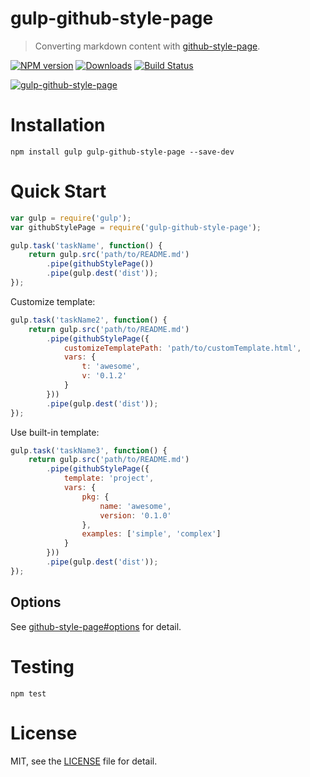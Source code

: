 # gulp-github-style-page
> Converting markdown content with [github-style-page](https://github.com/superRaytin/github-style-page).

[![NPM version][npm-image]][npm-url]
[![Downloads][downloads-image]][npm-url]
[![Build Status](https://travis-ci.org/superRaytin/gulp-github-style-page.svg?branch=master)](https://travis-ci.org/superRaytin/gulp-github-style-page)

[![gulp-github-style-page](https://nodei.co/npm/gulp-github-style-page.png)](https://npmjs.org/package/gulp-github-style-page)

[npm-url]: https://npmjs.org/package/gulp-github-style-page
[downloads-image]: http://img.shields.io/npm/dm/gulp-github-style-page.svg
[npm-image]: http://img.shields.io/npm/v/gulp-github-style-page.svg

# Installation

```
npm install gulp gulp-github-style-page --save-dev
```

# Quick Start

```js
var gulp = require('gulp');
var githubStylePage = require('gulp-github-style-page');

gulp.task('taskName', function() {
    return gulp.src('path/to/README.md')
        .pipe(githubStylePage())
        .pipe(gulp.dest('dist'));
});
```

Customize template:

```js
gulp.task('taskName2', function() {
    return gulp.src('path/to/README.md')
        .pipe(githubStylePage({
            customizeTemplatePath: 'path/to/customTemplate.html',
            vars: {
                t: 'awesome',
                v: '0.1.2'
            }
        }))
        .pipe(gulp.dest('dist'));
});
```

Use built-in template:

```js
gulp.task('taskName3', function() {
    return gulp.src('path/to/README.md')
        .pipe(githubStylePage({
            template: 'project',
            vars: {
                pkg: {
                    name: 'awesome',
                    version: '0.1.0'
                },
                examples: ['simple', 'complex']
            }
        }))
        .pipe(gulp.dest('dist'));
});
```

## Options

See [github-style-page#options](https://github.com/superRaytin/github-style-page#options) for detail.

# Testing

```
npm test
```

# License

MIT, see the [LICENSE](/LICENSE) file for detail.

